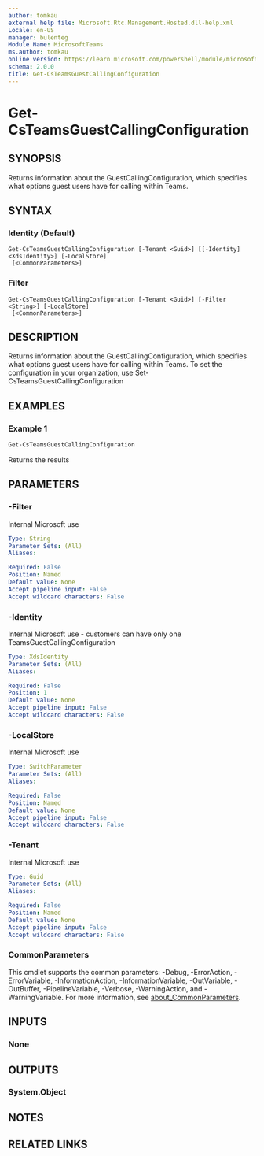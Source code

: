 ```yaml
---
author: tomkau
external help file: Microsoft.Rtc.Management.Hosted.dll-help.xml
Locale: en-US
manager: bulenteg
Module Name: MicrosoftTeams
ms.author: tomkau
online version: https://learn.microsoft.com/powershell/module/microsoftteams/get-csteamsguestcallingconfiguration
schema: 2.0.0
title: Get-CsTeamsGuestCallingConfiguration
---
```


# Get-CsTeamsGuestCallingConfiguration

## SYNOPSIS

Returns information about the GuestCallingConfiguration, which specifies what options guest users have for calling within Teams.

## SYNTAX

### Identity (Default)
```
Get-CsTeamsGuestCallingConfiguration [-Tenant <Guid>] [[-Identity] <XdsIdentity>] [-LocalStore]
 [<CommonParameters>]
```

### Filter
```
Get-CsTeamsGuestCallingConfiguration [-Tenant <Guid>] [-Filter <String>] [-LocalStore]
 [<CommonParameters>]
```

## DESCRIPTION
Returns information about the GuestCallingConfiguration, which specifies what options guest users have for calling within Teams.  To set the configuration in your organization, use Set-CsTeamsGuestCallingConfiguration

## EXAMPLES

### Example 1
```powershell
Get-CsTeamsGuestCallingConfiguration
```

Returns the results

## PARAMETERS

### -Filter
Internal Microsoft use

```yaml
Type: String
Parameter Sets: (All)
Aliases:

Required: False
Position: Named
Default value: None
Accept pipeline input: False
Accept wildcard characters: False
```

### -Identity
Internal Microsoft use - customers can have only one TeamsGuestCallingConfiguration

```yaml
Type: XdsIdentity
Parameter Sets: (All)
Aliases:

Required: False
Position: 1
Default value: None
Accept pipeline input: False
Accept wildcard characters: False
```

### -LocalStore
Internal Microsoft use

```yaml
Type: SwitchParameter
Parameter Sets: (All)
Aliases:

Required: False
Position: Named
Default value: None
Accept pipeline input: False
Accept wildcard characters: False
```

### -Tenant
Internal Microsoft use

```yaml
Type: Guid
Parameter Sets: (All)
Aliases:

Required: False
Position: Named
Default value: None
Accept pipeline input: False
Accept wildcard characters: False
```

### CommonParameters
This cmdlet supports the common parameters: -Debug, -ErrorAction, -ErrorVariable, -InformationAction, -InformationVariable, -OutVariable, -OutBuffer, -PipelineVariable, -Verbose, -WarningAction, and -WarningVariable. For more information, see [about_CommonParameters](https://go.microsoft.com/fwlink/?LinkID=113216).

## INPUTS

### None

## OUTPUTS

### System.Object

## NOTES

## RELATED LINKS
